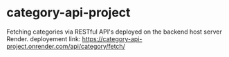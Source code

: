 # category-api-project
Fetching categories via RESTful API's deployed on the backend host server Render.
deployement link: https://category-api-project.onrender.com/api/category/fetch/
